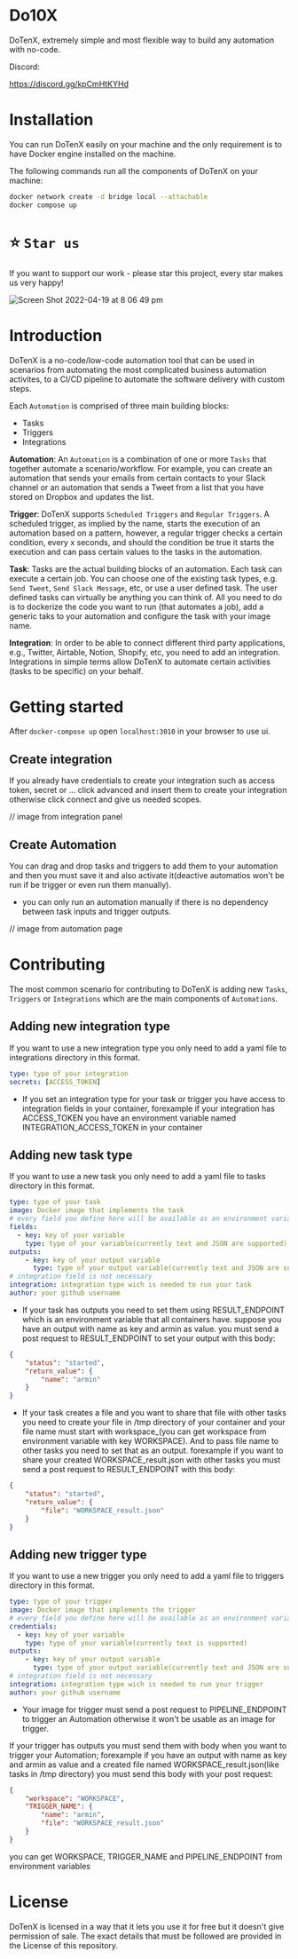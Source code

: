 # Do10X
DoTenX, extremely simple and most flexible way to build any automation with no-code.


Discord:

https://discord.gg/kpCmHtKYHd



# Installation

You can run DoTenX easily on your machine and the only requirement is to have Docker engine installed on the machine.

The following commands run all the components of DoTenX on your machine:

``` bash
docker network create -d bridge local --attachable
docker compose up
```

# ⭐️ `Star us`

If you want to support our work - please star this project, every star makes us very happy!

![Screen Shot 2022-04-19 at 8 06 49 pm](https://user-images.githubusercontent.com/15846333/163980940-dd63f362-dfdc-45e5-9d4c-68a144434905.png)



# Introduction
DoTenX is a no-code/low-code automation tool that can be used in scenarios from automating the most complicated business automation activites, to a CI/CD pipeline to automate the software delivery with custom steps. 

Each `Automation` is comprised of three main building blocks:
* Tasks
* Triggers
* Integrations

**Automation**: An `Automation` is a combination of one or more `Tasks` that together automate a scenario/workflow. For example, you can create an automation that sends your emails from certain contacts to your Slack channel or an automation that sends a Tweet from a list that you have stored on Dropbox and updates the list.

**Trigger**: DoTenX supports `Scheduled Triggers` and `Regular Triggers`. A scheduled trigger, as implied by the name, starts the execution of an automation based on a pattern, however, a regular trigger checks a certain condition, every x seconds, and should the condition be true it starts the execution and can pass certain values to the tasks in the automation.

**Task**: Tasks are the actual building blocks of an automation. Each task can execute a certain job. You can choose one of the existing task types, e.g. `Send Tweet`, `Send Slack Message`, etc, or use a user defined task. The user defined tasks can virtually be anything you can think of. All you need to do is to dockerize the code you want to run (that automates a job), add a generic taks to your automation and configure the task with your image name.

**Integration**: In order to be able to connect different third party applications, e.g., Twitter, Airtable, Notion, Shopify, etc, you need to add an integration. Integrations in simple terms allow DoTenX to automate certain activities (tasks to be specific) on your behalf.

# Getting started

After `docker-compose up` open `localhost:3010` in your browser to use ui.

## Create integration 

If you already have credentials to create your integration such as access token, secret or ... click advanced and insert them to create your integration otherwise click connect and give us needed scopes.

// image from integration panel

## Create Automation 

You can drag and drop tasks and triggers to add them to your automation and then you must save it and also activate it(deactive automatios won't be run if be trigger or even run them manually). 
* you can only run an automation manually if there is no dependency between task inputs and trigger outputs.

// image from automation page


# Contributing

The most common scenario for contributing to DoTenX is adding new `Tasks`, `Triggers` or `Integrations` which are the main components of `Automations`.

## Adding new integration type

If you want to use a new integration type you only need to add a yaml file 
to integrations directory in this format.
``` yaml
type: type of your integration
secrets: [ACCESS_TOKEN]
```
* If you set an integration type for your task or trigger you have access to integration fields in your container, forexample if your integration has ACCESS_TOKEN you have an environment variable named INTEGRATION_ACCESS_TOKEN in your container

## Adding new task type

If you want to use a new task you only need to add a yaml file 
to tasks directory in this format.
``` yaml
type: type of your task
image: Docker image that implements the task
# every field you define here will be available as an environment variable in container with the same key
fields:
  - key: key of your variable
    type: type of your variable(currently text and JSON are supported)
outputs:
    - key: key of your output variable
      type: type of your output variable(currently text and JSON are supported)
# integration field is not necessary
integration: integration type wich is needed to run your task
author: your github username 
```
* If your task has outputs you need to set them using RESULT_ENDPOINT which is an environment variable that all containers have. suppose you have an output with name as key and armin as value. you must send a post request to RESULT_ENDPOINT to set your output with this body:

``` json
{
    "status": "started",
    "return_value": {
        "name": "armin"
    }
}
```

* If your task creates a file and you want to share that file with other tasks you need to create your file in /tmp directory of your container and your file name must start with workspace_(you can get workspace from environment variable with key WORKSPACE). 
And to pass file name to other tasks you need to set that as an output.
forexample if you want to share your created WORKSPACE_result.json with other tasks you must send a post request to RESULT_ENDPOINT with this body:

``` json
{
    "status": "started",
    "return_value": {
        "file": "WORKSPACE_result.json"
    }
}
```


## Adding new trigger type

If you want to use a new trigger you only need to add a yaml file 
to triggers directory in this format.
``` yaml
type: type of your trigger
image: Docker image that implements the trigger
# every field you define here will be available as an environment variable in container with the same key
credentials:
  - key: key of your variable
    type: type of your variable(currently text is supported)
outputs:
    - key: key of your output variable
      type: type of your output variable(currently text and JSON are supported)
# integration field is not necessary
integration: integration type wich is needed to run your trigger
author: your github username 
``` 
* Your image for trigger must send a post request to PIPELINE_ENDPOINT to trigger an Automation otherwise it won't be usable as an image for trigger.

If your trigger has outputs you must send them with body when you want to trigger your Automation; forexample if you have an output with name as key and armin as value and a created file named WORKSPACE_result.json(like tasks in /tmp directory) you must send this body with your post request:

``` json
{
    "workspace": "WORKSPACE",
    "TRIGGER_NAME": {
        "name": "armin",
        "file": "WORKSPACE_result.json"
    }
}
```
you can get WORKSPACE, TRIGGER_NAME and PIPELINE_ENDPOINT from environment variables

# License 
DoTenX is licensed in a way that it lets you use it for free but it doesn't give permission of sale.
The exact details that must be followed are provided in the License of this repository.

